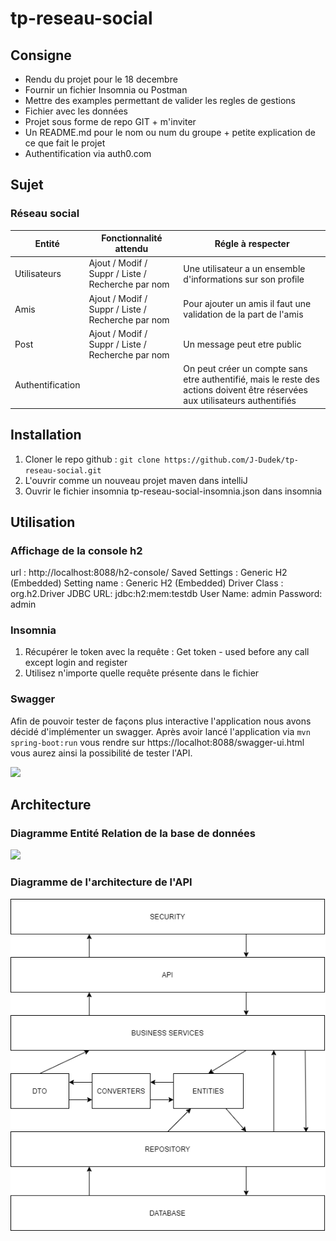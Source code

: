 # tp-reseau-social
## Consigne

* Rendu du projet pour le 18 decembre
* Fournir un fichier Insomnia ou Postman
* Mettre des examples permettant de valider les regles de gestions
* Fichier avec les données
* Projet sous forme de repo GIT + m'inviter 
* Un README.md pour le nom ou num du groupe + petite explication de ce que fait le projet
* Authentification via auth0.com

## Sujet
### Réseau social

| Entité       | Fonctionnalité attendu | Régle à respecter |
| ------------ | ---------------------- | ----------------- |
|     Utilisateurs         |  Ajout / Modif / Suppr / Liste / Recherche par nom                      | Une utilisateur a un ensemble d'informations sur son profile                  |
|     Amis         |     Ajout / Modif / Suppr / Liste / Recherche par nom                   |     Pour ajouter un amis il faut une validation de la part de l'amis              |
|         Post     |               Ajout / Modif / Suppr / Liste / Recherche par nom         |   Un message peut etre public                |
| Authentification |             |On peut créer un compte sans etre authentifié, mais le reste des actions doivent être réservées aux utilisateurs authentifiés          |


## Installation 

1. Cloner le repo github : `git clone https://github.com/J-Dudek/tp-reseau-social.git`
2. L'ouvrir comme un nouveau projet maven dans intelliJ
3. Ouvrir le fichier insomnia tp-reseau-social-insomnia.json dans insomnia

## Utilisation
### Affichage de la console h2
url : http://localhost:8088/h2-console/
Saved Settings : Generic H2 (Embedded)
Setting name : Generic H2 (Embedded)
Driver Class : org.h2.Driver
JDBC URL: jdbc:h2:mem:testdb
User Name: admin
Password: admin

### Insomnia
1. Récupérer le token avec la requête : Get token - used before any call except login and register
2. Utilisez n'importe quelle requête présente dans le fichier
### Swagger
Afin de pouvoir tester de façons plus interactive l'application nous avons décidé d'implémenter un swagger.
Après avoir lancé l'application via `mvn spring-boot:run` vous rendre sur https://localhot:8088/swagger-ui.html vous aurez ainsi la possibilité de tester l'API.

![](https://github.com/digeridooLeSage/stockage/blob/main/demo%20projet%20social/demo%20authenth%20full.gif)

## Architecture
### Diagramme Entité Relation de la base de données
[![](https://mermaid.ink/img/eyJjb2RlIjoiZXJEaWFncmFtXG4gICAgICAgICAgVVNFUiB8fC0tb3sgUE9TVCA6IFdSSVRFXG4gICAgICAgICAgVVNFUiB9by0tb3sgVVNFUiA6IEZSSUVORFNISVBcbiAgICAgICAgICBVU0VSIH1vLS1veyBVU0VSIDogSU5WSVRBVElPTlxuICAgICAgICAgICAgIiwibWVybWFpZCI6e30sInVwZGF0ZUVkaXRvciI6ZmFsc2V9)](https://mermaid-js.github.io/mermaid-live-editor/#/edit/eyJjb2RlIjoiZXJEaWFncmFtXG4gICAgICAgICAgVVNFUiB8fC0tb3sgUE9TVCA6IFdSSVRFXG4gICAgICAgICAgVVNFUiB9by0tb3sgVVNFUiA6IEZSSUVORFNISVBcbiAgICAgICAgICBVU0VSIH1vLS1veyBVU0VSIDogSU5WSVRBVElPTlxuICAgICAgICAgICAgIiwibWVybWFpZCI6e30sInVwZGF0ZUVkaXRvciI6ZmFsc2V9)

### Diagramme de l'architecture de l'API
![](https://github.com/J-Dudek/tp-reseau-social/blob/main/documentation/api_architecture.png)
